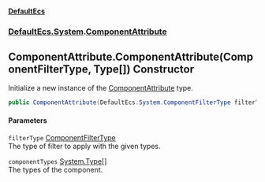 #### [DefaultEcs](DefaultEcs.md 'DefaultEcs')
### [DefaultEcs.System](DefaultEcs.md#DefaultEcs_System 'DefaultEcs.System').[ComponentAttribute](ComponentAttribute.md 'DefaultEcs.System.ComponentAttribute')
## ComponentAttribute.ComponentAttribute(ComponentFilterType, Type[]) Constructor
Initialize a new instance of the [ComponentAttribute](ComponentAttribute.md 'DefaultEcs.System.ComponentAttribute') type.  
```csharp
public ComponentAttribute(DefaultEcs.System.ComponentFilterType filterType, params System.Type[] componentTypes);
```
#### Parameters
<a name='DefaultEcs_System_ComponentAttribute_ComponentAttribute(DefaultEcs_System_ComponentFilterType_System_Type__)_filterType'></a>
`filterType` [ComponentFilterType](ComponentFilterType.md 'DefaultEcs.System.ComponentFilterType')  
The type of filter to apply with the given types.
  
<a name='DefaultEcs_System_ComponentAttribute_ComponentAttribute(DefaultEcs_System_ComponentFilterType_System_Type__)_componentTypes'></a>
`componentTypes` [System.Type](https://docs.microsoft.com/en-us/dotnet/api/System.Type 'System.Type')[[]](https://docs.microsoft.com/en-us/dotnet/api/System.Array 'System.Array')  
The types of the component.
  
